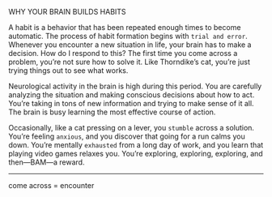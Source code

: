 WHY YOUR BRAIN BUILDS HABITS

A habit is a behavior that has been repeated enough times to become
automatic. The process of habit formation begins with `trial and error`.
Whenever you encounter a new situation in life, your brain has to
make a decision. How do I respond to this? The first time you come
across a problem, you’re not sure how to solve it. Like Thorndike’s cat,
you’re just trying things out to see what works.

Neurological activity in the brain is high during this period. You are
carefully analyzing the situation and making conscious decisions about
how to act. You’re taking in tons of new information and trying to
make sense of it all. The brain is busy learning the most effective
course of action.

Occasionally, like a cat pressing on a lever, you `stumble` across a
solution. You’re feeling `anxious`, and you discover that going for a run
calms you down. You’re mentally `exhausted` from a long day of work,
and you learn that playing video games relaxes you. You’re exploring,
exploring, exploring, and then—BAM—a reward.

---
come across = encounter
